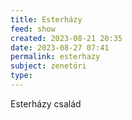```yaml
---
title: Esterházy
feed: show
created: 2023-08-21 20:35
date: 2023-08-27 07:41
permalink: esterhazy
subject: zenetöri
type: 
---
```


Esterházy család